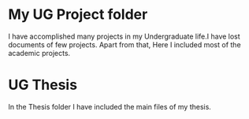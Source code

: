 # My UG Project folder
I have accomplished many projects in my Undergraduate life.I have lost documents of few projects. Apart from that, Here I included most of the academic projects. 

# UG Thesis
In the Thesis folder I have included the main files of my thesis. 